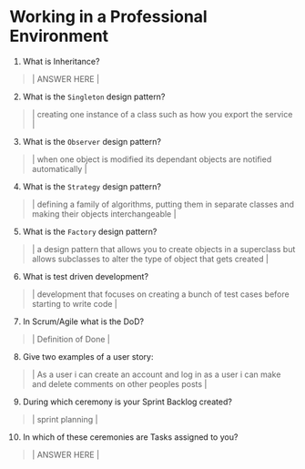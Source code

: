 # Working in a Professional Environment
01. What is Inheritance?

> | ANSWER HERE |

02. What is the `Singleton` design pattern?

> | creating one instance of a class such as how you export the service |

03. What is the `Observer` design pattern?

> | when one object is modified its dependant objects are notified automatically  |

04. What is the `Strategy` design pattern?

> | defining a family of algorithms, putting them in separate classes and making their objects interchangeable  |

05. What is the `Factory` design pattern?

> | a design pattern that allows you to create objects in a superclass but allows subclasses to alter the type of object that gets created |

06. What is test driven development?

> | development that focuses on creating a bunch of test cases before starting to write code |

07. In Scrum/Agile what is the DoD?

> | Definition of Done  |

08. Give two examples of a user story:

> | As a user i can create an account and log in 
as a user i can make and delete comments on other peoples posts |

09. During which ceremony is your Sprint Backlog created?

> | sprint planning  |

10. In which of these ceremonies are Tasks assigned to you?

> | ANSWER HERE |
